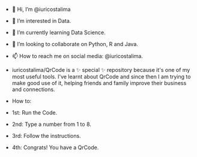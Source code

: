 - 👋 Hi, I’m @iuricostalima
- 👀 I’m interested in Data.
- 🌱 I’m currently learning Data Science.
- 💞️ I’m looking to collaborate on Python, R and Java.
- 📫 How to reach me on social media: @iuricostalima.
- iuricostalima/QrCode is a ✨ special ✨ repository because it's one of my most useful tools.
 I've learnt about QrCode and since then I am trying to make good use of it, helping friends and family improve their business and connections.


- How to:
- 1st: Run the Code.
- 2nd: Type a number from 1 to 8.
- 3rd: Follow the instructions.
- 4th: Congrats! You have a QrCode.

<!---
`README.md` (this file) appears on your GitHub profile.
You can click the Preview link to take a look at your changes.
--->
